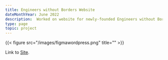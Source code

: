 ```yaml
---
title: Engineers without Borders Website
dateMonthYear: June 2022
description:  Worked on website for newly-founded Engineers without Borders society at Imperial College. Drafted designs in Figm and used Wordpress to develop and host the website.
type: page
topic: project
---
```


{{< figure src="/images/figmawordpress.png" title="" >}}

Link to [Site](https://imperialewb.wordpress.com/).
